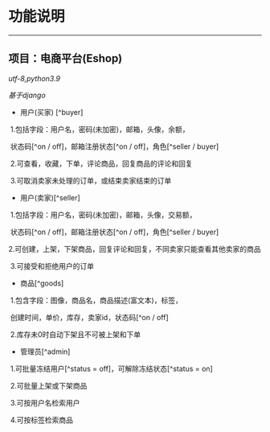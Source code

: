 # 功能说明

------------

## 项目：电商平台(Eshop)

*utf-8,python3.9*

*基于django*

- 用户(买家) [^buyer]

​		1.包括字段：用户名，密码(未加密)，邮箱，头像，余额，

​			状态码[^on / off]，邮箱注册状态[^on / off]，角色[^seller / buyer]

​		2.可查看，收藏，下单，评论商品，回复商品的评论和回复

​		3.可取消卖家未处理的订单，或结束卖家结束的订单

- 用户(卖家)[^seller]

​		1.包括字段：用户名，密码(未加密)，邮箱，头像，交易额，

​			状态码[^on / off]，邮箱注册状态[^on / off]，角色[^seller / buyer]

​		2.可创建，上架，下架商品，回复评论和回复，不同卖家只能查看其他卖家的商品

​		3.可接受和拒绝用户的订单

- 商品[^goods]

​		1.包含字段：图像，商品名，商品描述(富文本)，标签，

​			创建时间，单价，库存，卖家id，状态码[^on / off]

​		2.库存未0时自动下架且不可被上架和下单

- 管理员[^admin]

​		1.可批量冻结用户[^status = off]，可解除冻结状态[^status = on]

​		2.可批量上架或下架商品

​		3.可按用户名检索用户

​		4.可按标签检索商品
